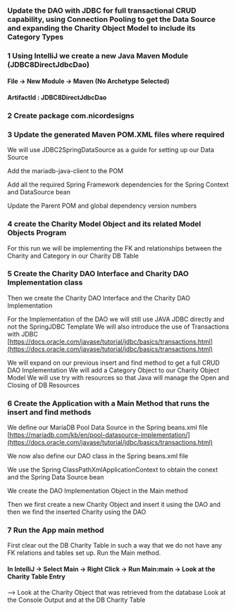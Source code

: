 ### Update the DAO with JDBC for full transactional CRUD capability, using Connection Pooling to get the Data Source and expanding the Charity Object Model to include its Category Types

### 1 Using IntelliJ we create a new Java Maven Module (JDBC8DirectJdbcDao)

#### File -> New Module -> Maven (No Archetype Selected)

#### ArtifactId : JDBC8DirectJdbcDao

### 2 Create package com.nicordesigns

### 3 Update the generated Maven POM.XML files where required

We will use JDBC2SpringDataSource as a guide for setting up our Data Source

Add the mariadb-java-client to the POM

Add all the required Spring Framework dependencies for the Spring Context and DataSource bean

Update the Parent POM and global dependency version numbers

### 4 create the Charity Model Object and its related Model Objects Program

For this run we will be implementing the FK and relationships between the Charity and Category in our Charity DB Table

### 5  Create the Charity DAO Interface and Charity DAO Implementation class

Then we create the Charity DAO Interface and the Charity DAO Implementation

For the Implementation of the DAO we will still use JAVA JDBC directly and not the SpringJDBC Template We will also
introduce the use of Transactions with
JDBC [https://docs.oracle.com/javase/tutorial/jdbc/basics/transactions.html](https://docs.oracle.com/javase/tutorial/jdbc/basics/transactions.html)

We will expand on our previous insert and find method to get a full CRUD DAO Implementation We will add a Category
Object to our Charity Object Model We will use try with resources so that Java will manage the Open and Closing of DB
Resources

### 6  Create the Application with a Main Method that runs the insert and find methods

We define our MariaDB Pool Data Source in the Spring beans.xml file
[https://mariadb.com/kb/en/pool-datasource-implementation/](https://docs.oracle.com/javase/tutorial/jdbc/basics/transactions.html)

We now also define our DAO class in the Spring beans.xml file

We use the Spring ClassPathXmlApplicationContext to obtain the conext and the Spring Data Source bean

We create the DAO Implementation Object in the Main method

Then we first create a new Charity Object and insert it using the DAO and then we find the inserted Charity using the
DAO

### 7 Run the App main method

First clear out the DB Charity Table in such a way that we do not have any FK relations and tables set up. Run the Main
method.

#### In IntelliJ -> Select Main -> Right Click -> Run Main:main -> Look at the Charity Table Entry

--> Look at the Charity Object that was retrieved from the database Look at the Console Output and at the DB Charity
Table